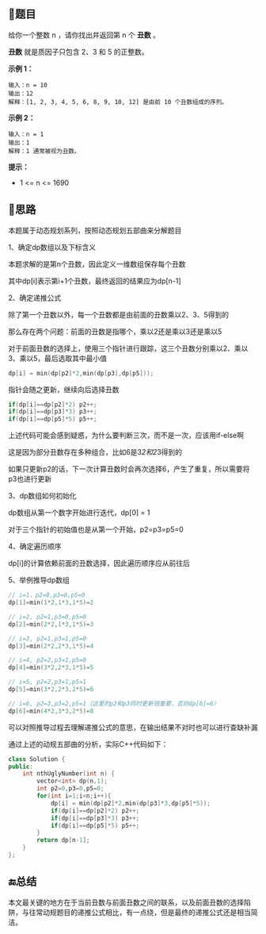 ## 📃题目

给你一个整数 n ，请你找出并返回第 n 个 **丑数** 。

**丑数** 就是质因子只包含 2、3 和 5 的正整数。

**示例 1：**

```
输入：n = 10
输出：12
解释：[1, 2, 3, 4, 5, 6, 8, 9, 10, 12] 是由前 10 个丑数组成的序列。
```

**示例 2：**

```
输入：n = 1
输出：1
解释：1 通常被视为丑数。
```

**提示：**

- 1 <= n <= 1690

## 🤔思路

本题属于动态规划系列，按照动态规划五部曲来分解题目

1、确定dp数组以及下标含义

本题求解的是第n个丑数，因此定义一维数组保存每个丑数

其中dp[i]表示第i+1个丑数，最终返回的结果应为dp[n-1]

2、确定递推公式

除了第一个丑数以外，每一个丑数都是由前面的丑数乘以2、3、5得到的

那么存在两个问题：前面的丑数是指哪个，乘以2还是乘以3还是乘以5

对于前面丑数的选择上，使用三个指针进行跟踪，这三个丑数分别乘以2、乘以3、乘以5，最后选取其中最小值

```cpp
dp[i] = min(dp[p2]*2,min(dp[p3],dp[p5]));
```

指针会随之更新，继续向后选择丑数

```cpp
if(dp[i]==dp[p2]*2) p2++;
if(dp[i]==dp[p3]*3) p3++;
if(dp[i]==dp[p5]*5) p5++;
```

上述代码可能会感到疑惑，为什么要判断三次，而不是一次，应该用if-else啊

这是因为部分丑数存在多种组合，比如6是3*2和2*3得到的

如果只更新p2的话，下一次计算丑数时会再次选择6，产生了重复，所以需要将p3也进行更新

3、dp数组如何初始化

dp数组从第一个数字开始进行迭代，dp[0] = 1

对于三个指针的初始值也是从第一个开始，p2=p3=p5=0

4、确定遍历顺序

dp[i]的计算依赖前面的丑数选择，因此遍历顺序应从前往后

5、举例推导dp数组

```cpp
// i=1，p2=0,p3=0,p5=0
dp[1]=min(1*2,1*3,1*5)=2

// i=2, p2=1,p3=0,p5=0
dp[2]=min(2*2,1*3,1*5)=3

// i=3, p2=1,p3=1,p5=0
dp[3]=min(2*2,2*3,1*5)=4

// i=4, p2=2,p3=1,p5=0
dp[4]=min(3*2,2*3,1*5)=5

// i=5, p2=2,p3=1,p5=1
dp[5]=min(3*2,2*3,2*5)=6

// i=6, p2=3,p3=2,p5=1（这里的p2和p3同时更新很重要，否则dp[6]=6）
dp[6]=min(4*2,3*3,2*5)=8
```

可以对照推导过程去理解递推公式的意思，在输出结果不对时也可以进行查缺补漏

通过上述的动规五部曲的分析，实际C++代码如下：

```cpp
class Solution {
public:
    int nthUglyNumber(int n) {
        vector<int> dp(n,1);
        int p2=0,p3=0,p5=0;
        for(int i=1;i<n;i++){
            dp[i] = min(dp[p2]*2,min(dp[p3]*3,dp[p5]*5));
            if(dp[i]==dp[p2]*2) p2++;
            if(dp[i]==dp[p3]*3) p3++;
            if(dp[i]==dp[p5]*5) p5++;
        }
        return dp[n-1];
    }
};
```

## 🔚总结

本文最关键的地方在于当前丑数与前面丑数之间的联系，以及前面丑数的选择陷阱，与往常动规题目的递推公式相比，有一点绕，但是最终的递推公式还是相当简洁。
